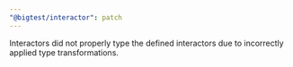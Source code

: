 ```yaml
---
"@bigtest/interactor": patch
---
```


Interactors did not properly type the defined interactors due to incorrectly applied type transformations.
